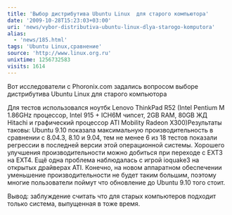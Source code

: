 ```yaml
---
title: 'Выбор дистрибутива Ubuntu Linux  для старого компьютора'
date: '2009-10-28T15:23:03+03:00'
uri: 'news/vybor-distributiva-ubuntu-linux-dlya-starogo-komputora'
alias: 
  - 'news/185.html'
tags: 'Ubuntu Linux,сравнение'
source: 'http://www.linux.org.ru'
unixtime: 1256732583
visits: 1614
---
```

Вот исследователи с Phoronix.com задались вопросом выборе дистрибутива Ubuntu Linux для старого компьютора

Для тестов использовался ноутбк Lenovo ThinkPad R52 (Intel Pentium M 1.86GHz процессор, Intel 915 + ICH6M чипсет, 2GB RAM, 80GB ЖД Hitachi и графический процессор ATI Mobility Radeon X300)Результаты таковы: Ubuntu 9.10 показала максимальную производительность в сравнении с 8.04.3, 8.10 и 9.04, тем не менее 6 из 18 тестов показали регрессии в последней версии этой операционной системы. Хорошего улучшения производительности можно добиться при переходе с EXT3 на EXT4. Ещё одна проблема наблюдалась с игрой ioquake3 на открытых драйверах ATI. Конечно, на новом аппаратном обеспечении уменьшение производительности не будет таким большим, поэтому многие пользователи поймут что обновление до Ubuntu 9.10 того стоит.

Вывод: заблуждение считать что для старых компьютеров подходит только система, выпущенная в тоже время.

